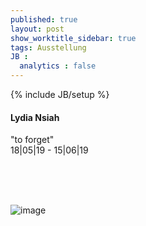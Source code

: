 ```yaml
---
published: true
layout: post
show_worktitle_sidebar: true
tags: Ausstellung
JB :
  analytics : false
---
```


{% include JB/setup %}



<p>
<h4>Lydia Nsiah</h4>
"to forget"<br />
18|05|19 - 15|06|19
<br /><br />

<br /><br />
</p><p>
<img src="{{ site.url }}/images/lydia_nasiah.jpg" alt="image">
</p>